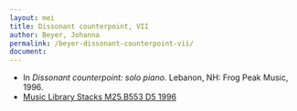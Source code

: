 ```yaml
---
layout: mei
title: Dissonant counterpoint, VII
author: Beyer, Johanna
permalink: /beyer-dissonant-counterpoint-vii/
document:
---
```


- In *Dissonant counterpoint: solo piano.* Lebanon, NH: Frog Peak Music, 1996.
- <a href="https://tufts.primo.exlibrisgroup.com/permalink/01TUN_INST/1kc9gia/alma991009589829703851" target="_blank">Music Library Stacks M25.B553 D5 1996</a>
